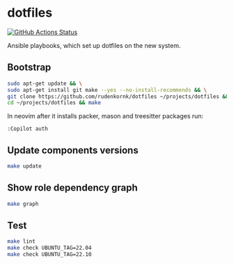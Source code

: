 # dotfiles

[![GitHub Actions Status](https://github.com/rudenkornk/dotfiles/actions/workflows/workflow.yml/badge.svg)](https://github.com/rudenkornk/dotfiles/actions)

Ansible playbooks, which set up dotfiles on the new system.

## Bootstrap

```bash
sudo apt-get update && \
sudo apt-get install git make --yes --no-install-recommends && \
git clone https://github.com/rudenkornk/dotfiles ~/projects/dotfiles && \
cd ~/projects/dotfiles && make
```

In neovim after it installs packer, mason and treesitter packages run:

```vim
:Copilot auth
```

## Update components versions

```bash
make update
```

## Show role dependency graph

```bash
make graph
```

## Test

```bash
make lint
make check UBUNTU_TAG=22.04
make check UBUNTU_TAG=22.10
```
